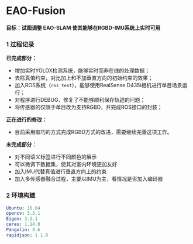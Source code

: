 # EAO-Fusion
**目标：试图调整 EAO-SLAM 使其能够在RGBD-IMU系统上实时可用**

### 1 过程记录

**已完成部分：**

+ 增加实时YOLOX检测系统，能够实时而非在线的处理数据；
+ 去除真值约束，对比加上和不加垂直方向的初始约束的效果；
+ 加入ROS系统（`ros_test`），能够使用RealSense D435i相机进行单目场景运行；
+ 对程序进行DEBUG，修复了不能够顺利保存轨迹的问题；
+ 将传感器的仅限于单目改为支持RGBD，并完成ROS接口的封装；

**正在进行的修改：**

+ 目前采用取巧的方式完成RGBD方式的改进，需要继续完善这项工作。

**未完成部分：**

+ 对不同语义标签进行不同颜色的展示
+ 可以微调下数据集，使其对室内环境更加友好
+ 加入IMU代替真值进行垂直方向上的约束
+ 加入多传感器融合过程，主要以IMU为主，看情况是否加入编码器

### 2 环境构建

```yaml
Ubuntu: 16.04
opencv: 3.3.1
Eigen: 3.2.1
ceres: 1.14.0
Pangolin: 0.6
rapidjson: 1.1.0
```

